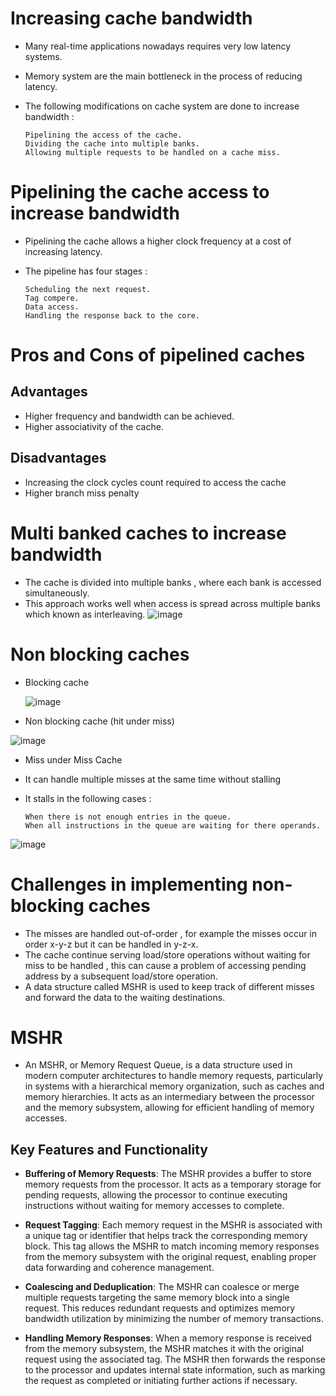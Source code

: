 # Increasing cache bandwidth
* Many real-time applications nowadays requires very low latency systems.
* Memory system are the main bottleneck in the process of reducing latency.
* The following modifications on cache system are done to increase bandwidth :
  
      Pipelining the access of the cache.
      Dividing the cache into multiple banks.
      Allowing multiple requests to be handled on a cache miss.


# Pipelining the cache access to increase bandwidth

* Pipelining the cache allows a higher clock frequency at a cost of increasing latency.
* The pipeline has four stages :

      Scheduling the next request.
      Tag compere.
      Data access.
      Handling the response back to the core.
      
# Pros and Cons of pipelined caches
## Advantages
* Higher frequency and bandwidth can be achieved.
* Higher associativity of the cache.

## Disadvantages
* Increasing the clock cycles count required to access the cache
* Higher branch miss penalty


# Multi banked caches to increase bandwidth
* The cache is divided into multiple banks , where each bank is accessed simultaneously.
* This approach works well when access is spread across multiple banks which known as interleaving.
![image](https://github.com/amrkhalid-star902/Multi_Banked_Cachce_Modelling/assets/84184457/9dcd9e4c-7444-4661-bea5-9c52908e7384)


# Non blocking caches
* Blocking cache

  
  ![image](https://github.com/amrkhalid-star902/Multi_Banked_Cachce_Modelling/assets/84184457/4710880d-b983-49c2-ab4f-724a8c19a159)




* Non blocking cache (hit under miss)



![image](https://github.com/amrkhalid-star902/Multi_Banked_Cachce_Modelling/assets/84184457/144fe645-fb1d-42d6-9dbc-c4ca89492bae)



* Miss under Miss Cache
* It can handle multiple misses at the same time without stalling
* It stalls in the following cases :

      When there is not enough entries in the queue.
      When all instructions in the queue are waiting for there operands.



![image](https://github.com/amrkhalid-star902/Multi_Banked_Cachce_Modelling/assets/84184457/292cad6b-f3c3-4808-882d-41dd8b2db569)



# Challenges in implementing non-blocking caches
* The misses are handled out-of-order , for example the misses occur in order x-y-z but it can be handled in y-z-x.
* The cache continue serving load/store operations without waiting for miss to be handled , this can cause a problem of accessing pending address by a subsequent load/store operation.
*  A data structure called MSHR is used to keep track of different misses and forward the data to the waiting destinations.

# MSHR
* An MSHR, or Memory Request Queue, is a data structure used in modern computer architectures to handle memory requests, particularly in systems with a hierarchical memory organization, such as caches and memory hierarchies. It acts as an intermediary between the processor and the memory subsystem, allowing for efficient handling of memory accesses.

## Key Features and Functionality
* **Buffering of Memory Requests**: The MSHR provides a buffer to store memory requests from the processor. It acts as a temporary storage for pending requests, allowing the processor to continue executing instructions without waiting for memory accesses to complete.

* **Request Tagging**: Each memory request in the MSHR is associated with a unique tag or identifier that helps track the corresponding memory block. This tag allows the MSHR to match incoming memory responses from the memory subsystem with the original request, enabling proper data forwarding and coherence management.

* **Coalescing and Deduplication**: The MSHR can coalesce or merge multiple requests targeting the same memory block into a single request. This reduces redundant requests and optimizes memory bandwidth utilization by minimizing the number of memory transactions.

* **Handling Memory Responses**: When a memory response is received from the memory subsystem, the MSHR matches it with the original request using the associated tag. The MSHR then forwards the response to the processor and updates internal state information, such as marking the request as completed or initiating further actions if necessary.
